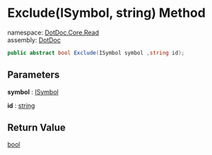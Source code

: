 ﻿# Exclude\(ISymbol, string\) Method

namespace: [DotDoc\.Core\.Read](../../DotDoc.Core.Read.md)<br />
assembly: [DotDoc](../../../DotDoc.md)



```csharp
public abstract bool Exclude(ISymbol symbol ,string id);
```

## Parameters

__symbol__ : [ISymbol](https://docs.microsoft.com/dotnet/api/Microsoft.CodeAnalysis.ISymbol)



__id__ : [string](https://docs.microsoft.com/dotnet/api/System.String)



## Return Value

[bool](https://docs.microsoft.com/dotnet/api/System.Boolean)



